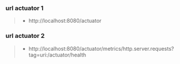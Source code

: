 
### url actuator 1
>- http://localhost:8080/actuator

### url actuator 2 
>- http://localhost:8080/actuator/metrics/http.server.requests?tag=uri:/actuator/health